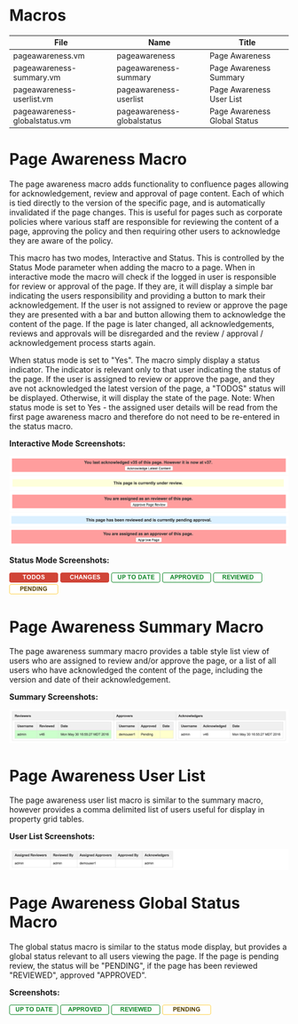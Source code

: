# Macros
| File                           | Name                           | Title                         |
| ------------------------------ | ------------------------------ |------------------------------ |
| pageawareness.vm               | pageawareness                  | Page Awareness                |
| pageawareness-summary.vm       | pageawareness-summary          | Page Awareness Summary        |
| pageawareness-userlist.vm      | pageawareness-userlist         | Page Awareness User List      |
| pageawareness-globalstatus.vm  | pageawareness-globalstatus     | Page Awareness Global Status  |

# Page Awareness Macro
The page awareness macro adds functionality to confluence pages allowing for acknowledgement, review and approval of page content. Each of which is tied directly to the version of the specific page, and is automatically invalidated if the page changes. This is useful for pages such as corporate policies where various staff are responsible for reviewing the content of a page, approving the policy and then requiring other users to acknowledge they are aware of the policy.

This macro has two modes, Interactive and Status. This is controlled by the Status Mode parameter when adding the macro to a page. When in interactive mode the macro will check if the logged in user is responsible for review or approval of the page. If they are, it will display a simple bar indicating the users responsibility and providing a button to mark their acknowledgement. If the user is not assigned to review or approve the page they are presented with a bar and button allowing them to acknowledge the content of the page. If the page is later changed, all acknowledgements, reviews and approvals will be disregarded and the review / approval / acknowledgement process starts again.

When status mode is set to "Yes". The macro simply display a status indicator. The indicator is relevant only to that user indicating the status of the page. If the user is assigned to review or approve the page, and they ave not acknowledged the latest version of the page, a "TODOS" status will be displayed. Otherwise, it will display the state of the page. Note: When status mode is set to Yes - the assigned user details will be read from the first page awareness macro and therefore do not need to be re-entered in the status macro.

**Interactive Mode Screenshots:**

![Acknowledge Page Content](resources/sample-acknowledge.png)
![Under Review](resources/sample-underreview.png)
![Reviewer](resources/sample-reviewer.png)
![Pending Approval](resources/sample-pendingapproval.png)
![Approver](resources/sample-approver.png)

**Status Mode Screenshots:**

![TODOS](resources/sample-status-todos.png)
![CHANGES](resources/sample-status-changes.png)
![UPTODATE](resources/sample-status-uptodate.png)
![APPROVED](resources/sample-status-approved.png)
![REVIEWED](resources/sample-status-reviewed.png)
![PENDING](resources/sample-status-pending.png)

# Page Awareness Summary Macro
The page awareness summary macro provides a table style list view of users who are assigned to review and/or approve the page, or a list of all users who have acknowledged the content of the page, including the version and date of their acknowledgement.

**Summary Screenshots:**

![Summary Sample](resources/sample-summary.png)

# Page Awareness User List
The page awareness user list macro is similar to the summary macro, however provides a comma delimited list of users useful for display in property grid tables.

**User List Screenshots:**

![Summary Sample](resources/sample-userlist.png)

# Page Awareness Global Status Macro
The global status macro is similar to the status mode display, but provides a global status relevant to all users viewing the page. If the page is pending review, the status will be "PENDING", if the page has been reviewed "REVIEWED", approved "APPROVED".

**Screenshots:**

![UPTODATE](resources/sample-status-uptodate.png)
![APPROVED](resources/sample-status-approved.png)
![REVIEWED](resources/sample-status-reviewed.png)
![PENDING](resources/sample-status-pending.png)
